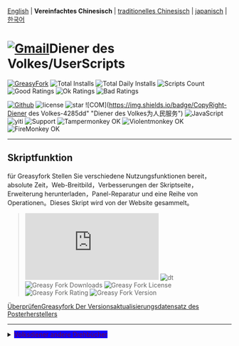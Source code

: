 [English](/en/scripts/497346 "Greasyfork Utility Toolkit") | **Vereinfachtes Chinesisch** | [traditionelles Chinesisch](/zh-TW/scripts/497346 "Greasyfork Utility Toolkit") | [japanisch](/ja/scripts/497346 "Greasyfork Utility Toolkit") | [한국어](/ko/scripts/497346 "Greasyfork Utility Toolkit")

# [![Gmail](https://img.shields.io/badge/Contact-Gmail-yellow?svg&)](mailto:toniaiwanowskiskr47@gmail.com)Diener des Volkes/UserScripts

[![GreasyFork](https://img.shields.io/static/v1?label=%20&message=GreasyFork&style=flat-square&labelColor=7B0000&color=960000&logo=data:image/png;base64,iVBORw0KGgoAAAANSUhEUgAAABAAAAAQCAYAAAAf8/9hAAAABmJLR0QA/wD/AP+gvaeTAAAACXBIWXMAAAsTAAALEwEAmpwYAAAAB3RJTUUH3ggEBCQHM3fXsAAAAVdJREFUOMudkz2qwkAUhc/goBaGJBgUtBCZyj0ILkpwAW7Bws4yO3AHLiCtEFD8KVREkoiFxZzX5A2KGfN4F04zMN+ce+5c4LMUgDmANYBnrnV+plBSi+FwyHq9TgA2LQpvCiEiABwMBtzv95RSfoNEHy8DYBzHrNVqVEr9BWKcqNFoxF6vx3a7zc1mYyC73a4MogBg7vs+z+czO50OW60Wt9stK5UKp9Mpj8cjq9WqDTBHnjAdxzGQZrPJw+HA31oulzbAWgLoA0CWZVBKIY5jzGYzdLtdE9DlcrFNrY98zobqOA6TJKHW2jg4nU5sNBpFDp6mhVe5?svg&VasUwDHm9Xqm15u12o+/7Hy0gD8KatOd5vN/v1FozTVN6nkchxFuI6hsAAIMg4OPxMJCXdtTbR7JJCMEgCJhlGUlyPB4XfumozInrupxMJpRSRtZlKoNYl+m/6/wDuWAjtPfsQuwAAAAASUVORK5CYII= "Greasyfork")](https://greasyfork.org/users/1169082)
![Total Installs](https://img.shields.io/badge/dynamic/json?color=0084ff&label=Total%20Installs&query=$.totalInstalls&url=https://raw.githubusercontent.com/10086100886/UserScripts/main/docs/total_installs.json)
![Total Daily Installs](https://img.shields.io/badge/dynamic/json?color=0084ff&label=Total%20Daily%20Installs&query=$.totalDailyInstalls&url=https://raw.githubusercontent.com/10086100886/UserScripts/main/docs/total_installs.json)
![Scripts Count](https://img.shields.io/badge/dynamic/json?color=1E90FF&label=Scripts%20Count&query=$.numScripts&url=https://raw.githubusercontent.com/10086100886/UserScripts/main/docs/total_installs.json)
![Good Ratings](https://img.shields.io/badge/dynamic/json?color=4CAF50&label=Good%20Ratings&query=$.totalGoodRatings&url=https://raw.githubusercontent.com/10086100886/UserScripts/main/docs/total_installs.json)
![Ok Ratings](https://img.shields.io/badge/dynamic/json?color=FF9800&label=Ok%20Ratings&query=$.totalOkRatings&url=https://raw.githubusercontent.com/10086100886/UserScripts/main/docs/total_installs.json)
![Bad Ratings](https://img.shields.io/badge/dynamic/json?color=F44336&label=Bad%20Ratings&query=$.totalBadRatings&url=https://raw.githubusercontent.com/10086100886/UserScripts/main/docs/total_installs.json)

[![Github](https://img.shields.io/badge/Github-100000?svg&logo=github&logoColor=white)](https://github.com/10086100886/)
![license](https://img.shields.io/github/license/10086100886/UserScripts?svg&style=flat-square&color=4285dd&logo=github)
![star](https://img.shields.io/github/forks/10086100886/UserScripts?svg&style=flat-square&label=Fork&color=4285dd&logo=github" "Anzahl der Replikate")
![COM](https://img.shields.io/badge/CopyRight-Diener des Volkes-4285dd" "Diener des Volkes为人民服务")
![JavaScript](https://img.shields.io/badge/JavaScript-323330?svg&logo=javascript&logoColor=F7DF1E "JavaScript")
![yiti](https://img.shields.io/github/issues/10086100886/UserScripts/github-chinese?style=flat-square&logo=github&label=Issue "Ausgabe")
![Support](https://img.shields.io/badge/Support-Chrome%7CFirefox%7CEdge-blue?svg&)
![**Tampermonkey OK**](https://img.shields.io/badge/Tampermonkey-OK-006989?labelColor=012A36)
![**Violentmonkey OK**](https://img.shields.io/badge/Violentmonkey-OK-006989?labelColor=4B3F72)
![**FireMonkey OK**](https://img.shields.io/badge/FireMonkey-OK-006989?labelColor=885053)

---

## Skriptfunktion

für Greasyfork Stellen Sie verschiedene Nutzungsfunktionen bereit，absolute Zeit，Web-Breitbild，Verbesserungen der Skriptseite，Erweiterung herunterladen，Panel-Reparatur und eine Reihe von Operationen。Dieses Skript wird von der Website gesammelt。
>![size](https://img.shields.io/github/size/10086100886/UserScripts/Greasyfork%20Utility%20Toolkit.user.js?color=%23990000)
![dt](https://img.shields.io/greasyfork/dt/497346?color=%23990000&label=Installs)
![Greasy Fork Downloads](https://img.shields.io/greasyfork/dd/497346?color=%23990000)
![Greasy Fork License](https://img.shields.io/greasyfork/l/497346?color=%23990000)
![Greasy Fork Rating](https://img.shields.io/greasyfork/rating-count/497346?color=%23990000)
![Greasy Fork Version](https://img.shields.io/greasyfork/v/497346?color=%23990000)

  <p><a href="#:~:text=Informationen aktualisieren">ÜberprüfenGreasyfork Der Versionsaktualisierungsdatensatz des Posterherstellers</a></p>

---

<details>
    <summary><mark style="background-color: rgb(17, 0, 255); color: rgb(122, 11, 39);">Volksdiener andere Drehbücher</mark></summary>
    <table>
        <thead>
            <tr>
                <th>Skriptname</th>
                <th>Skriptbeschreibung</th>
                <th>GitHub</th>
                <th>Greasyfork</th>
            </tr>
        </thead>
        <tbody>
            <tr>
                <td><a href="/zh-CN/scripts/497346" target="_blank"><strong>Greasyfork Kleberhandwerker</strong></a></td>
                <td>Erweiterngreasyfork,Code kopieren，Skript-Download，Präzise Zeit auf Sekunden，Bereinigung der Startseite，Besprechen Sie den One-Click-Bericht，Skriptliste-Sprungcode zum Download hinzugefügt Verschönern Sie den Ansichtscode und zeigen Sie Code-Referenzdateien an，Skriptsymbol anzeigen，Wechseln Sie zu Skripten für Erwachsene und anderen Vorgängen</td>
                <td><a
                        href="https://raw.githubusercontent.com/10086100886/UserScripts/main/Greasyfork%20Utility%20Toolkit.user.js">Installieren</a>
                </td>
                <td><a href="https://update.greasyfork.org/scripts/497346.user.js"><img
                            src="https://img.shields.io/greasyfork/dt/497346?color=%23990000&label=Installs"><br>Installieren</a>
                </td>
            </tr>
            <tr>

                <td><a href="/zh-CN/scripts/497403" target="_blank"><strong>Kopieren Sie die autorisierte, geänderte Version</strong></a></td>
                <td>Verhindern Sie, dass Webseiten auf bearbeitete Versionen zugreifen，Grün für Freigabe，Rotes Verbot，Orange temporäre Anweisungen</td>
                <td><a
                        href="https://raw.githubusercontent.com/10086100886/UserScripts/main/clipboard.user.js">Installieren</a>
                </td>
                <td><a href="https://update.greasyfork.org/scripts/497403.user.js"><img
                            src="https://img.shields.io/greasyfork/dt/497403?color=%23990000&label=Installs"><br>Installieren</a>
                </td>
            </tr>
            <tr>

                <td><a href="/zh-CN/scripts/497317" target="_blank"><strong>GreasyforkDetails gelten zur Öffnung</strong></a></td>
                <td>Die Seite mit den Skriptdetails wird hinzugefügt. Klicken Sie hier, um die Webseite zu öffnen.，Klicken Sie zum Kopieren</td>
                <td><a
                        href="https://raw.githubusercontent.com/10086100886/UserScripts/main/Greasy%20fork%20link.user.js">Installieren</a>
                </td>
                <td><a href="https://update.greasyfork.org/scripts/497317.user.js"><img
                            src="https://img.shields.io/greasyfork/dt/497317?color=%23990000&label=Installs"><br>Installieren</a>
                </td>
            </tr>
            <tr>

                <td><a href="/zh-CN/scripts/497346" target="_blank"><strong>Greasyfork ranks</strong></a></td>
                <td>Skriptliste Partitur hinzufügen</td>
                <td><a
                        href="https://raw.githubusercontent.com/10086100886/UserScripts/main/Greasyfork%20ranks.user.js">Installieren</a>
                </td>
                <td></td>
            </tr>
            <tr>

                <td><a href="/zh-CN/scripts/497682" target="_blank"><strong>MissavBackup-Assistent</strong></a></td>
                <td>missSicherung der Wiedergabeliste，Unterstützt das Herunterladen von Bildern und das Speichern von Videoinformationen.Lokale Webseite exportieren Unterstützen Sie den Export nachwebdav</td>
                <td><a
                        href="https://raw.githubusercontent.com/10086100886/UserScripts/main/missavexplorer.user.js">Installieren</a>
                </td>
                <td><a href="https://update.greasyfork.org/scripts/497682.user.js"><img
                            src="https://img.shields.io/greasyfork/dt/497682?color=%23990000&label=Installs"><br>Installieren</a>
                </td>
            </tr>
            <tr>

                <td><a href="/zh-CN/scripts/498625" target="_blank"><strong>Remove Link Underlines</strong></a></td>
                <td>Unterstreichung von der Webseite entfernen</td>
                <td><a
                        href="https://raw.githubusercontent.com/10086100886/UserScripts/main/Remove%20Link%20Underlines.user.js">Installieren</a>
                </td>
                <td><a href="https://update.greasyfork.org/scripts/498625.user.js"><img
                            src="https://img.shields.io/greasyfork/dt/498625?color=%23990000&label=Installs"><br>Installieren</a>
                </td>
            </tr>
            <tr>

                <td><a href="/zh-CN/scripts/498906" target="_blank"><strong>Markieren Sie Schlüsselwörter auf Webseiten</strong></a></td>
                <td>Markieren Sie Text auf Webseiten</td>
                <td><a
                        href="https://raw.githubusercontent.com/10086100886/UserScripts/main/%E7%BD%91%E9%A1%B5%E9%AB%98%E4%BA%AE%E5%85%B3%E9%94%AE%E5%AD%97%2B.user.js">Installieren</a>
                </td>
                <td><a href="https://update.greasyfork.org/scripts/498906.user.js"><img
                            src="https://img.shields.io/greasyfork/dt/498906?color=%23990000&label=Installs"><br>Installieren</a>
                </td>
            </tr>
            <tr>

                <td><a href="/zh-CN/scripts/498904" target="_blank"><strong>Script Finder+</strong></a></td>
                <td>Script Finder ist ein Benutzerskript（userscript），Es hilft Ihnen, Benutzerskripte auf jeder Website zu finden und zu verwalten</td>
                <td><a
                        href="https://raw.githubusercontent.com/10086100886/UserScripts/main/Script%20Finder%2B.user.js">Installieren</a>
                </td>
                <td><a href="https://update.greasyfork.org/scripts/498904.user.js"><img
                            src="https://img.shields.io/greasyfork/dt/498904?color=%23990000&label=Installs"><br>Installieren</a>
                </td>
            </tr>
            <tr>

                <td><a href="/zh-CN/scripts/500255" target="_blank"><strong>An die oberen und unteren Knöpfe stecken</strong></a></td>
                <td>Geändert vonGreasyforkBenutzerskript Fügen Sie Webseiten obere und untere Schaltflächen hinzu，Erleichtert das schnelle Wechseln zum Anfang oder Ende langer Seiten。 Änderung der Schaltflächenfarbe beim Herunterscrollen hinzugefügt，3Stoppt automatisch, wenn nicht innerhalb von Sekunden gescrollt wird</td>
                <td><a
                        href="https://raw.githubusercontent.com/10086100886/UserScripts/main/%E7%BD%AE%E9%A0%82%E5%92%8C%E7%BD%AE%E5%BA%95%E6%8C%89%E9%88%95.user.js">Installieren</a>
                </td>
                <td><a href="https://update.greasyfork.org/scripts/500255.user.js"><img
                            src="https://img.shields.io/greasyfork/dt/500255?color=%23990000&label=Installs"><br>Installieren</a>
                </td>
            </tr>
            <tr>

                <td><a href="/zh-CN/scripts/500262" target="_blank"><strong>Blockieren Sie bestimmte Websites aus den Suchergebnissen</strong></a></td>
                <td>Blockieren Sie bestimmte Websites aus Suchmaschinenergebnissen，Helfen Sie Benutzern, unerwünschte Suchergebnisse herauszufiltern。 Benutzerdefinierte Eingabeblockierungsseite。Format"-zhihu""-baidu" Wird zum Blockieren von Google-Suchinhalten verwendet</td>
                <td><a
                        href="https://raw.githubusercontent.com/10086100886/UserScripts/main/%E5%9C%A8%E6%90%9C%E7%B4%A2%E7%BB%93%E6%9E%9C%E4%B8%AD%E5%B1%8F%E8%94%BD%E6%8C%87%E5%AE%9A%E7%AB%99%E7%82%B9.user.js">Installieren</a>
                </td>
                <td><a href="https://update.greasyfork.org/scripts/500262.user.js"><img
                            src="https://img.shields.io/greasyfork/dt/500255?color=%23990000&label=Installs"><br>Installieren</a>
                </td>
            </tr>
        </tbody>
    </table>
</details>


## Merkmale
### Skriptdetails

- Wechseln Sie zwischen Dokumentansicht und Webansicht
- Code kopieren
- Skriptsymbol anzeigen
- Symbol-Cache leeren
- Skriptverlauf hinzugefügte Installation
- Download-Button hinzufügen
- Der Skriptcode zeigt die Zeilennummer an
- Skriptliste nach Erstellungsdatum sortieren
- Bibliotheksdeklaration kopieren
- Zeigt die Anzahl der referenzierten Dateien an
- Kurzlink kopieren
- Codeschnipsel verschönern
- Ansichtscode verschönern

### Skriptliste

- Liste der Installationsdownloads anzeigen
- Spracheinstellungen sperren
- Bewertungen anzeigen
- Quellcode anzeigen
- Verwenden Sie die Legacy-Liste
- Alle Sprachskripte anzeigen
- Seitenleiste verschieben
- Skriptliste nach Erstellungsdatum sortieren

### Verschönern Sie die Steuerelemente

- Kontrollieren Sie die Verschönerung
- Verschönern Sie die Beschriftungen von Auswahlfeldern und Optionsfeldern

### Anwendbar auf

- Erweiterung aktivieren
- in einem neuen Fenster öffnen
- Die Anzahl der im Forum angezeigten Skripte
- Details gelten zur Öffnung:
  - Forumsuche
  - Die Webseite wird geöffnet
  - Popup-Eingabeaufforderung

### Startseite

- Bereinigen Sie alte Homepage-Inhalte
- Anzahl der Tage zum Bereinigen der Homepage
- Vorgang zum Hinzufügen eines Homepage-Skripts
- Aktuelle Kommentare ausblenden
- Auf der Startseite werden Statistiken angezeigt

### Navigationsleiste

- Option zum Veröffentlichen neuer Skripte hinzugefügt
- Wechseln Sie zum Skript für Erwachsene
- Korrigieren Sie den Stil der Navigationsleiste
- Zur Navigationsleiste hinzufügen, um diese Schnittstelle zu öffnen
- Ausrichtung der Navigationsleiste

### Webseite

- Aktivieren Sie die Verschönerung des Codebearbeitungsfelds automatisch
- Link in neuem Tab öffnen
- genaues Datum
- Maximieren Sie das Surfen auf Websites
- Ein-Klick-Bericht
- Hervorhebung des lokalen Codes
- Icon verbergen
- Symbol anzeigen
- Grayscale hat die Kommentare gelesen
- Gelesene Kommentare ausblenden
- Seitliche Navigationsleiste
- Bild des Agentenbenutzers

---

## Thank you

### zitiertes Skript

- [Auto Enable Syntax-Highlighting Source Editor](https://greasyfork.org/zh-CN/scripts/22223)
- [Greasyfork in your language](https://greasyfork.org/zh-CN/scripts/6245)
- [Greasyfork Optimierung](https://greasyfork.org/zh-CN/scripts/411837)
- [GreasyFork Copy Code Snippet](https://greasyfork.org/zh-CN/scripts/423726)
- [Download Script Button](https://greasyfork.org/zh-CN/scripts/420872)
- [GreasyFork Script Icon](https://greasyfork.org/zh-CN/scripts/6861)
- [Add "Post a new script" Link](https://greasyfork.org/zh-CN/scripts/450357)
- [Open Scripts List Sorting for Creation Date by Default](https://greasyfork.org/zh-CN/scripts/495477)
- [Absolute Time on GreasyFork](https://greasyfork.org/zh-CN/scripts/470348)
- [falten greasyfork Abgelaufene Diskussion](https://greasyfork.org/scripts/426549/)
- [maximale Fensterbreite auf nutzen](https://greasyfork.org/de/scripts/36037)
- [Toggle HTML View](https://greasyfork.org/de/scripts/471149)
- [GreasyFork Header Style Fix](https://greasyfork.org/zh-CN/scripts/473269)
- [Greasy Fork Dark Theme](https://greasyfork.org/zh-CN/scripts/436913)
- [Greasyfork verschönern](https://greasyfork.org/zh-CN/scripts/446849)
- [Greasy Fork Erweitern](https://greasyfork.org/zh-CN/scripts/467078)
- [Greasy Fork URL Bereinigung des Skriptnamens](https://greasyfork.org/scripts/431940/)
- [Greasyfork Optimierung](https://greasyfork.org/zh-CN/scripts/475722)
- [Greasy Fork: Mark Script Discussions as Read](https://greasyfork.org/scripts/438010)
- [Greasy Fork Bookmark](https://greasyfork.org/scripts/493406)
- [GreasyFork Melden Sie Spam-Kommentare mit einem Klick](https://greasyfork.org/scripts/474395)

---

## Bildschirm:

<img src="https://img.xwyue.com/i/2024/07/12/669052994d5f4.png" alt="nav.png" width="800">
<img src="https://img.xwyue.com/i/2024/07/12/66905299aaa1e.png" alt="rep2.png" width="800">
<img src="https://img.xwyue.com/i/2024/07/12/6690529a9d5e5.png" alt="rep1.png" width="800">
<img src="https://img.xwyue.com/i/2024/07/12/6690529c24d9a.png" alt="time.png" width="800">
<img src="https://img.xwyue.com/i/2024/07/12/6690529c57dab.png" alt="user.png" width="800">
<img src="https://img.xwyue.com/i/2024/07/12/6690529c62ebd.png" alt="maxw.png" width="800">
<img src="https://img.xwyue.com/i/2024/07/12/6690529c744ea.png" alt="hidec.png" width="800">
<img src="https://img.xwyue.com/i/2024/07/12/6690529c84351.png" alt="libdown.png" width="800">
<img src="https://img.xwyue.com/i/2024/07/12/6690529ca36ab.png" alt="scriptdet.png" width="800">
<img src="https://img.xwyue.com/i/2024/07/12/6690529cb6d3f.png" alt="scripcode.png" width="800">
<img src="https://img.xwyue.com/i/2024/07/12/6690529cbdc2f.png" alt="code2.png" width="800">
<img src="https://img.xwyue.com/i/2024/07/12/6690529cce8da.png" alt="hisdown.png" width="800">
<img src="https://img.xwyue.com/i/2024/07/12/6690529ccfeab.png" alt="scriptlist.png" width="800">
<img src="https://img.xwyue.com/i/2024/07/12/6690529cd54fc.png" alt="allscriptlist.png" width="800">

---

## Informationen aktualisieren
- 2024/7/17 2.2.0.9
  - Zunahme[GreasyFork Optimierung](https://greasyfork.org/zh-CN/scripts/475722)Skript in zweispaltiger Darstellung
  - Zunahme[GreasyFork Optimierung](https://greasyfork.org/zh-CN/scripts/475722)Navigationsleiste verschönern
  - Fügen Sie eine feste seitliche Aktionsleiste für die Website hinzu
- 2024/7/15 2.2.0.8
  
  - Vollständige Unterstützung traditioneller Sprachen
- 2024/7/15 2.2.0.7
  
  - Fügen Sie einen seitlichen Navigationsleistenschalter hinzu
  - Bild-Proxy hinzufügen
    - Der Image-Proxy funktioniert nicht, wenn er aktiviert ist[GreasyFork Optimierung](https://greasyfork.org/zh-CN/scripts/475722)Bild durchstöbern
  - Das Problem, dass Bilder auf Mobilgeräten außerhalb des Browsers angezeigt wurden, wurde behoben
  - Ändern Sie die Änderung, um die Verschönerung beim Bearbeiten des Codes automatisch zu überprüfen
- 2024/7/14 2.2.0.6
  
  - Erweiterung der Navigationsleiste hinzugefügt"Mehr"
  - Zunahme[Greasy Fork Erweitern](https://greasyfork.org/zh-CN/scripts/467078)Seitliche Navigationsleiste ein
  - Verbessern Sie die Unterstützung für mehrere Sprachen
- 2024/7/13 2.2.0.5
  
  - Automatische Anmeldung hinzufügen[GreasyFork Optimierung](https://greasyfork.org/zh-CN/scripts/475722)
  - Korrigieren Sie den Skriptinstallationsstatus in der Anzeigeliste
  - Verbessern Sie die Unterstützung für mehrere Sprachen


---

<p><a href="https://github.com/10086100886/UserScripts"><strong>Weitere Benutzerskripte</strong></a> /
<a href="#">zurück an die Spitze↑</a></p>



